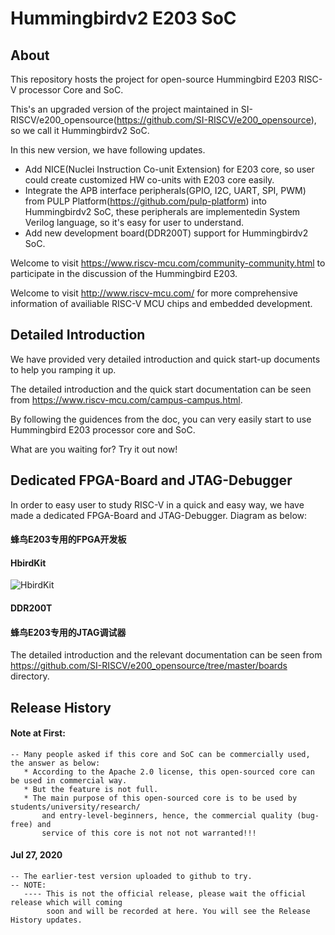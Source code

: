 Hummingbirdv2 E203 SoC 
================

About
-----------

This repository hosts the project for open-source Hummingbird E203 RISC-V processor Core and SoC.

This's an upgraded version of the project maintained in SI-RISCV/e200_opensource(https://github.com/SI-RISCV/e200_opensource), so we call it Hummingbirdv2 SoC.

In this new version, we have following updates.
* Add NICE(Nuclei Instruction Co-unit Extension) for E203 core, so user could create customized HW co-units with E203 core easily.
* Integrate the APB interface peripherals(GPIO, I2C, UART, SPI, PWM) from PULP Platform(https://github.com/pulp-platform) into Hummingbirdv2 SoC, these peripherals are implementedin System Verilog language, so it's easy for user to understand. 
* Add new development board(DDR200T) support for Hummingbirdv2 SoC. 

Welcome to visit https://www.riscv-mcu.com/community-community.html to participate in the discussion of the Hummingbird E203.

Welcome to visit http://www.riscv-mcu.com/ for more comprehensive information of availiable RISC-V MCU chips and embedded development. 


Detailed Introduction
-----------------------------

We have provided very detailed introduction and quick start-up documents to help you ramping it up. 

The detailed introduction and the quick start documentation can be seen 
from https://www.riscv-mcu.com/campus-campus.html.

By following the guidences from the doc, you can very easily start to use Hummingbird E203 processor core and SoC.


What are you waiting for? Try it out now!

Dedicated FPGA-Board and JTAG-Debugger 
-----------------------------
In order to easy user to study RISC-V in a quick and easy way, we have made a dedicated FPGA-Board and JTAG-Debugger.  Diagram as below:

#### 蜂鸟E203专用的FPGA开发板

#### HbirdKit
![HbirdKit](pics/hbirdkit.jpg)
#### DDR200T 

#### 蜂鸟E203专用的JTAG调试器

The detailed introduction and the relevant documentation can be seen from https://github.com/SI-RISCV/e200_opensource/tree/master/boards directory.


Release History
-----------------------------
#### Note at First:
    -- Many people asked if this core and SoC can be commercially used, the answer as below:
       * According to the Apache 2.0 license, this open-sourced core can be used in commercial way.
       * But the feature is not full. 
       * The main purpose of this open-sourced core is to be used by students/university/research/
           and entry-level-beginners, hence, the commercial quality (bug-free) and
           service of this core is not not not warranted!!! 

#### Jul 27, 2020

    -- The earlier-test version uploaded to github to try.
    -- NOTE:
       ---- This is not the official release, please wait the official release which will coming
            soon and will be recorded at here. You will see the Release History updates.
    
